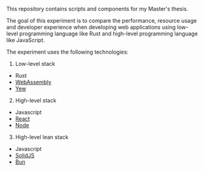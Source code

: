 This repository contains scripts and components for my Master's thesis.

The goal of this experiment is to compare the performance, resource usage and developer experience when developing web applications using low-level programming language like Rust and high-level programming language like JavaScript.

The experiment uses the following technologies:

1. Low-level stack

- Rust
- [WebAssembly](https://webassembly.org/)
- [Yew](https://yew.rs/)

2. High-level stack

- Javascript
- [React](https://react.dev/)
- [Node](https://nodejs.org/en)

3. High-level lean stack

- Javascript
- [SolidJS](https://www.solidjs.com/)
- [Bun](https://bun.sh/)

